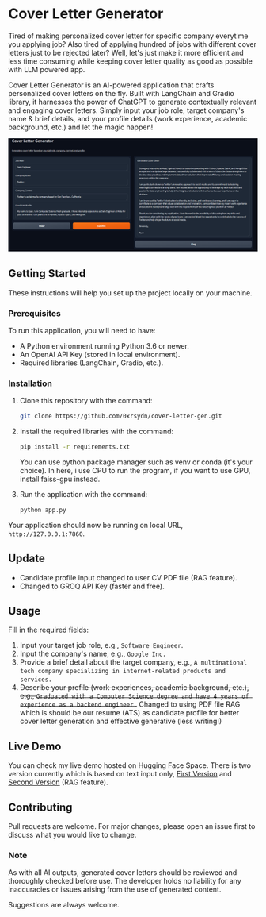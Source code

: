 # Cover Letter Generator

Tired of making personalized cover letter for specific company everytime you applying job? Also tired of applying hundred of jobs with different cover letters just to be rejected later? Well, let's just make it more efficient and less time consuming while keeping cover letter quality as good as possible with LLM powered app.

Cover Letter Generator is an AI-powered application that crafts personalized cover letters on the fly. Built with LangChain and Gradio library, it harnesses the power of ChatGPT to generate contextually relevant and engaging cover letters. Simply input your job role, target company's name & brief details, and your profile details (work experience, academic background, etc.) and let the magic happen!

![Application Interface](img/Screenshot_53.png)

## Getting Started

These instructions will help you set up the project locally on your machine.

### Prerequisites

To run this application, you will need to have:

- A Python environment running Python 3.6 or newer.
- An OpenAI API Key (stored in local environment).
- Required libraries (LangChain, Gradio, etc.).

### Installation

1. Clone this repository with the command:

    ```bash
    git clone https://github.com/0xrsydn/cover-letter-gen.git
    ```

2. Install the required libraries with the command:

    ```bash
    pip install -r requirements.txt
    ```
    You can use python package manager such as venv or conda (it's your choice). In here, i use CPU to run the program, if you want to use GPU, install faiss-gpu instead.
   
3. Run the application with the command:

    ```bash
    python app.py
    ```

Your application should now be running on local URL, `http://127.0.0.1:7860`.

## Update

- Candidate profile input changed to user CV PDF file (RAG feature).
- Changed to GROQ API Key (faster and free).

## Usage

Fill in the required fields:

1. Input your target job role, e.g., `Software Engineer`.
2. Input the company's name, e.g., `Google Inc.`
3. Provide a brief detail about the target company, e.g., `A multinational tech company specializing in internet-related products and services.`
4. ~~Describe your profile (work experiences, academic background, etc.), e.g., `Graduated with a Computer Science degree and have 4 years of experience as a backend engineer.`~~ Changed to using PDF file RAG which is should be our resume (ATS) as candidate profile for better cover letter generation and effective generative (less writing!)

## Live Demo

You can check my live demo hosted on Hugging Face Space. There is two version currently which is based on text input only, [First Version](https://huggingface.co/spaces/0xrsydn/cover-letter-gen) and [Second Version](https://huggingface.co/spaces/0xrsydn/cover-letter-gen-v2) (RAG feature).

## Contributing

Pull requests are welcome. For major changes, please open an issue first to discuss what you would like to change.

### Note

As with all AI outputs, generated cover letters should be reviewed and thoroughly checked before use. The developer holds no liability for any inaccuracies or issues arising from the use of generated content.

Suggestions are always welcome.
